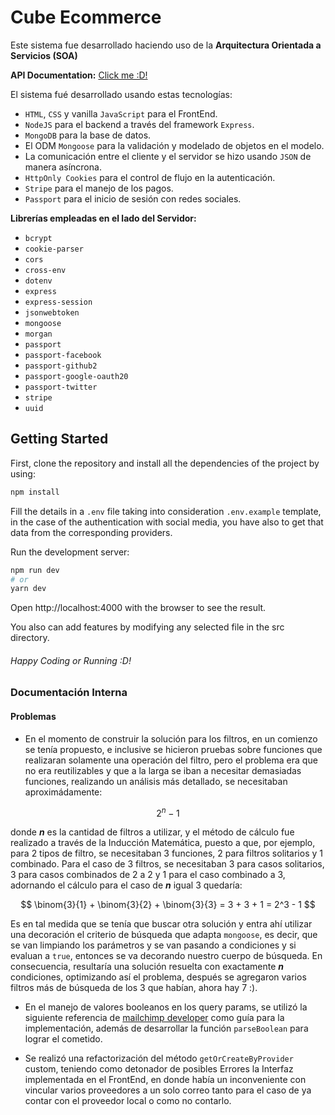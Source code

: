 # Cube Ecommerce

Este sistema fue desarrollado haciendo uso de la **Arquitectura Orientada a Servicios (SOA)**

**API Documentation:** [Click me :D!](https://documenter.getpostman.com/view/19249423/UzBmMSX3)

El sistema fué desarrollado usando estas tecnologías:

* `HTML`, `CSS` y vanilla `JavaScript` para el FrontEnd.
* `NodeJS` para el backend a través del framework `Express`.
* `MongoDB` para la base de datos.
* El ODM `Mongoose` para la validación y modelado de objetos en el modelo.
* La comunicación entre el cliente y el servidor se hizo usando `JSON` de manera asíncrona.
* `HttpOnly Cookies` para el control de flujo en la autenticación.
* `Stripe` para el manejo de los pagos.
* `Passport` para el inicio de sesión con redes sociales.

**Librerías empleadas en el lado del Servidor:**

* `bcrypt`
* `cookie-parser`
* `cors`
* `cross-env`
* `dotenv`
* `express`
* `express-session`
* `jsonwebtoken`
* `mongoose`
* `morgan`
* `passport`
* `passport-facebook`
* `passport-github2`
* `passport-google-oauth20`
* `passport-twitter`
* `stripe`
* `uuid`

## Getting Started

First, clone the repository and install all the dependencies of the project by using:

```bash
npm install
```

Fill the details in a `.env` file taking into consideration `.env.example` template, in the case of the authentication with social media, you have also to get that data from the corresponding providers.

Run the development server:

```bash
npm run dev
# or
yarn dev
```

Open http://localhost:4000 with the browser to see the result.

You also can add features by modifying any selected file in the src directory.

###### Happy Coding or Running :D!

### Documentación Interna

#### Problemas

* En el momento de construir la solución para los filtros, en un comienzo se tenía propuesto, e inclusive se hicieron pruebas sobre funciones que realizaran solamente una operación del filtro, pero el problema era que no era reutilizables y que a la larga se iban a necesitar demasiadas funciones, realizando un análisis más detallado, se necesitaban aproximádamente:
 
$$ 2^n - 1 $$

donde ***n*** es la cantidad de filtros a utilizar, y el método de cálculo fue realizado a través de la Inducción Matemática, puesto a que, por ejemplo, para 2 tipos de filtro, se necesitaban 3 funciones, 2 para filtros solitarios y 1 combinado. Para el caso de 3 filtros, se necesitaban 3 para casos solitarios, 3 para casos combinados de 2 a 2 y 1 para el caso combinado a 3, adornando el cálculo para el caso de ***n*** igual 3 quedaría:

$$ \binom{3}{1} + \binom{3}{2} + \binom{3}{3} = 3 + 3 + 1 = 2^3 - 1 $$

Es en tal medida que se tenía que buscar otra solución y entra ahí utilizar una decoración el criterio de búsqueda que adapta `mongoose`, es decir, que se van limpiando los parámetros y se van pasando a condiciones y si evaluan a `true`, entonces se va decorando nuestro cuerpo de búsqueda. En consecuencia, resultaría una solución resuelta con exactamente ***n*** condiciones, optimizando así el problema, después se agregaron varios filtros más de búsqueda de los 3 que habían, ahora hay 7 :).

* En el manejo de valores booleanos en los query params, se utilizó la siguiente referencia de [mailchimp developer](https://mailchimp.com/developer/release-notes/handling-boolean-query-parameters/)
como guía para la implementación, además de desarrollar la función `parseBoolean` para lograr el cometido.

* Se realizó una refactorización del método `getOrCreateByProvider` custom, teniendo como detonador de posibles Errores la Interfaz implementada en el FrontEnd, en donde había un inconveniente con vincular varios proveedores a un solo correo tanto para el caso de ya contar con el proveedor local o como no contarlo.